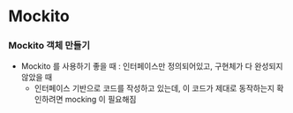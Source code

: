 # Mockito

### Mockito 객체 만들기
- Mockito 를 사용하기 좋을 때 : 인터페이스만 정의되어있고, 구현체가 다 완성되지 않았을 때
  - 인터페이스 기반으로 코드를 작성하고 있는데, 이 코드가 제대로 동작하는지 확인하려면 mocking 이 필요해짐
  